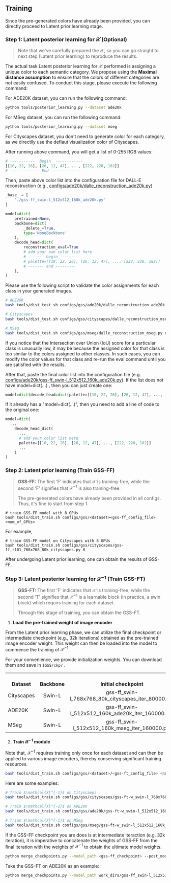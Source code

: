 ## Training
Since the pre-generated colors have already been provided, you can directly proceed to Latent prior learning stage.
### Step 1: Latent posterior learning for $\mathcal{X}$ (Optional)
> Note that we've carefully prepared the $\mathcal{X}$, so you can go straight to next step (Latent prior learning) to reproduce the results.

The actual task Latent posterior learning for $\mathcal{X}$ performed is assigning a unique color to each semantic category. We propose using the **Maximal distance assumption** to ensure that the colors of different categories are not easily confused. To conduct this stage, please execute the following command:

For ADE20K dataset, you can run the following command:
```bash
python tools/posterior_learning.py --dataset ade20k
```
For MSeg dataset, you can run the following command:
```bash
python tools/posterior_learning.py --dataset mseg
```
For Cityscapes dataset, you don't need to generate color for each category, as we directlly use the deflaut visualization color of Cityscapes.

After running above command, you will get a list of 0-255 RGB values:

```python
# -----------  Begin  ------------
[[10, 22, 26], [26, 12, 47], ..., [222, 220, 182]]
# ------------- End --------------
```
Then, paste above color list into the configuration file for DALL-E reconstruction (e.g., [configs/ade20k/dalle_reconstruction_ade20k.py](https://github.com/fudan-zvg/GSS/blob/gss/configs/gss/ade20k/dalle_reconstruction_ade20k.py))

```python
_base_ = [
    './gss-ff_swin-l_512x512_160k_ade20k.py'
]

model=dict(
    pretrained=None,
    backbone=dict(
        _delete_=True,
        type='NoneBackbone'
    ),
    decode_head=dict(
        reconstruction_eval=True
        # add your own color list here
        # ------- begin -------
        # palette=[[10, 22, 26], [26, 12, 47], ..., [222, 220, 182]]
        # ------- end ---------
    ),
)
```

Please use the following script to validate the color assignments for each class in your generated images. 

```bash
# ADE20K
bash tools/dist_test.sh configs/gss/ade20k/dalle_reconstruction_ade20k.py ckp/non_ckp.pth 8 --eval mIoU

# Cityscapes
bash tools/dist_test.sh configs/gss/cityscapes/dalle_reconstruction_mseg.py ckp/non_ckp.pth 8 --eval mIoU

# MSeg
bash tools/dist_test.sh configs/gss/mseg/dalle_reconstruction_mseg.py ckp/non_ckp.pth 8 --eval mIoU
```

If you notice that the Intersection over Union (IoU) score for a particular class is unusually low, it may be because the assigned color for that class is too similar to the colors assigned to other classes. In such cases, you can modify the color values for that class and re-run the eval command until you are satisfied with the results. 

After that, paste the final color list into the configuration file (e.g. [configs/ade20k/gss-ff_swin-l_512x512_160k_ade20k.py](https://github.com/fudan-zvg/GSS/blob/gss/configs/gss/ade20k/gss-ff_swin-l_512x512_160k_ade20k.py)). 
If the list does not have model=dict(...) , then you can just create one:
```python
model=dict(decode_head=dict(palette=[[10, 22, 26], [26, 12, 47], ..., [222, 220, 182]]))
```
If it already has a "model=dict(...)", then you need to add a line of code to the original one:
```python
model=dict(
  ...
    decode_head_dict(
      ...
      # add your color list here
      palette=[[10, 22, 26], [26, 12, 47], ..., [222, 220, 182]]
      ...
    )
)
```

### Step 2: Latent prior learning (Train GSS-FF)

> **GSS-FF:** The first 'F' indicates that $\mathcal{X}$ is training-free, while the second 'F' signifies that $\mathcal{X}^{-1}$ is also training-free.
> 
> The pre-generated colors have already been provided in all configs. Thus, it's fine to start from step 1.

```shell
# train GSS-FF model with 8 GPUs
bash tools/dist_train.sh configs/gss/<dataset><gss-ff_config_file> <num_of_GPUs>
```
For example,
```shell
# train GSS-FF model on Cityscapes with 8 GPUs
bash tools/dist_train.sh configs/gss/cityscapes/gss-ff_r101_768x768_80k_cityscapes.py 8
```
After undergoing Latent prior learning, one can obtain the results of GSS-FF.
### Step 3: Latent posterior learning for $\mathcal{X}^{-1}$ (Train GSS-FT)

> **GSS-FT:** The first 'F' indicates that $\mathcal{X}$ is training-free, while the second 'T' signifies that $\mathcal{X}^{-1}$ is a learnable block (in practice, a swin block) which requirs training for each dataset.
>
> Through this stage of training, you can obtain the GSS-FT.

1. **Load the pre-trained weight of image encoder**

From the Latent prior learning phase, we can utilize the final checkpoint or intermediate checkpoint (e.g., 32k iterations) obtained as the pre-trained image encoder weight. This weight can then be loaded into the model to commence the training of $\mathcal{X}^{-1}$. 

For your convenience, we provide initialization weights. You can download them and save in `$GSS/ckp/` .

<table><tbody>
<!-- START TABLE -->
<!-- TABLE HEADER -->
<th valign="bottom">Dataset</th>
<th valign="bottom">Backbone</th>
<th valign="bottom">Initial checkpoint</th>
<th valign="bottom">model name</th>
    
<tr><td align="left">Cityscapes</td>
<td align="center">Swin-L</td>
<td align="center">gss-ff_swin-l_768x768_80k_cityscapes_iter_80000.pth</td>
<td align="center"><a href="https://drive.google.com/drive/folders/1BTvchDJtUk4rRJ0qK2rcApbHEAEK1bEZ?usp=sharing">google drive</a></td>
</tr>

<tr><td align="left">ADE20K</td>
<td align="center">Swin-L</td>
<td align="center">gss-ff_swin-l_512x512_160k_ade20k_iter_160000.pth</td>
<td align="center"><a href="https://drive.google.com/drive/folders/1OnzGL5szxYlUnv2zmAkdw-mA-3pTNo_w?usp=sharing">google drive</a></td>
</tr>

<tr><td align="left">MSeg</td>
<td align="center">Swin-L</td>
<td align="center">gss-ff_swin-l_512x512_160k_mseg_iter_160000.pth</td>
<td align="center"><a href="https://drive.google.com/drive/folders/1br9IAcOHXkJsPoG0DBEwkN97U5V5liEZ?usp=drive_link">google drive</a></td>
</tr>

</tbody></table>

2. **Train $\mathcal{X}^{-1}$ module**

Note that, $\mathcal{X}^{-1}$ requires training only once for each dataset and can then be applied to various image encoders, thereby conserving significant training resources.

```bash
bash tools/dist_train.sh configs/gss/<dataset>/<gss-ft_config_file> <num_of_GPUs> --load-from <gss-ff_checkpoint>
```

Here are some examples:
```bash
# Train $\mathcal{X}^{-1}$ on Cityscaeps
bash tools/dist_train.sh configs/gss/cityscapes/gss-ft-w_swin-l_768x768_80k_40k_cityscapes.py 8 --load-from ckp/gss-ff_swin-l_768x768_80k_cityscapes_iter_80000.pth

# Train $\mathcal{X}^{-1}$ on ADE20K
bash tools/dist_train.sh configs/gss/ade20k/gss-ft-w_swin-l_512x512_160k_ade20k.py 8 --load-from ckp/gss-ff_swin-l_512x512_160k_ade20k_iter_160000.pth

# Trian $\mathcal{X}^{-1}$ on MSeg
bash tools/dist_train.sh configs/gss/mseg/gss-ft-w_swin-l_512x512_160k_40k_mseg.py 8 --load-from ckp/gss-ff_swin-l_512x512_160k_mseg_iter_160000.pth
```

If the GSS-FF checkpoint you are does is at intermediate iteraction (e.g. 32k iteration), it is imperative to concatenate the weights of GSS-FF from the final iteration with the weights of $\mathcal{X}^{-1}$ to obtain the ultimate model weights.
```bash
python merge_checkpoints.py --model_path <gss-ff_checkpoint> --post_model_path <X^{-1}_checkpoint> --target_path <gss-ft_checkpoint> --backbone_type <backbone_name>
```
Take the GSS-FT on ADE20K as an example: 
```bash
python merge_checkpoints.py --model_path work_dirs/gss-ff_swin-l_512x512_160k_ade20k/iter_160000.pth --post_model_path work_dirs/gss-ft-w_swin-l_512x512_160k_ade20k/iter_40000.pth --target_path work_dirs/gss-ft-w_swin-l_768x768_80k_40k_cityscapes/gss-ft_160k_40k_ade20k.pth --backbone_type swin
```
